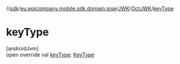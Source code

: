 //[sdk](../../../../index.md)/[eu.epicompany.mobile.sdk.domain.jose](../../index.md)/[JWK](../index.md)/[OctJWK](index.md)/[keyType](key-type.md)

# keyType

[androidJvm]\
open override val [keyType](key-type.md): [KeyType](../../-key-type/index.md)
